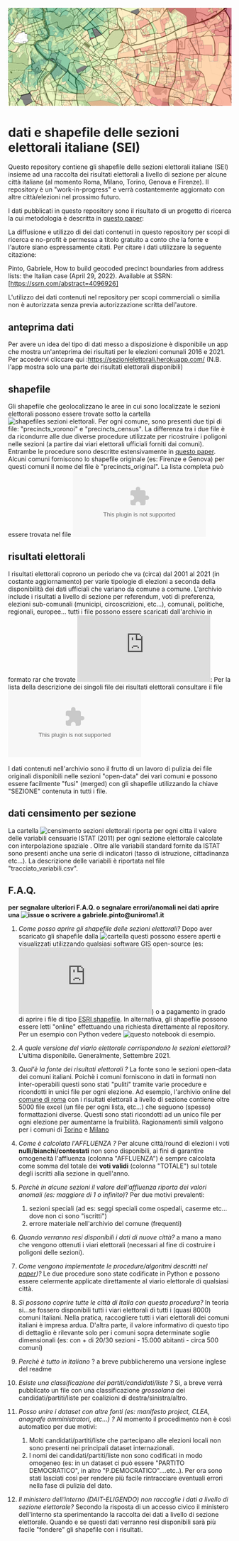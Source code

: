 ![immagine](https://github.com/gabrielepinto/dati-sezioni-elettorali/raw/main/immagine_copertina.PNG)
# dati e shapefile delle sezioni elettorali italiane (SEI)
Questo repository contiene gli shapefile delle sezioni elettorali italiane (SEI) insieme ad una raccolta dei risultati elettorali a livello di sezione per alcune città italiane (al momento Roma, Milano, Torino, Genova e Firenze). Il repository è un "work-in-progress" e verrà costantemente aggiornato con altre città/elezioni nel prossimo futuro.

I dati pubblicati in questo repository sono il risultato di un progetto di ricerca la cui metodologia è descritta in [questo paper](https://papers.ssrn.com/sol3/papers.cfm?abstract_id=4096926):

La diffusione e utilizzo di dei dati contenuti in questo repository per scopi di ricerca e no-profit è permessa a titolo gratuito a conto che la fonte e l'autore siano espressamente citati. Per citare i dati utilizzare la seguente citazione: 

 Pinto, Gabriele, How to build geocoded precinct boundaries from address lists: the Italian case (April 29, 2022). Available at SSRN: [https://ssrn.com/abstract=4096926]

L'utilizzo dei dati contenuti nel repository per scopi commerciali o similia non è autorizzata senza previa autorizzazione scritta dell'autore.

## anteprima dati
Per avere un idea del tipo di dati messo a disposizione è disponibile un app che mostra un'anteprima dei risultati per le elezioni comunali 2016 e 2021. Per accedervi cliccare qui :https://sezionielettorali.herokuapp.com/ (N.B. l'app mostra solo una parte dei risultati elettorali disponibili)

## shapefile
Gli shapefile che geolocalizzano le aree in cui sono localizzate le sezioni elettorali possono essere trovate sotto la cartella ![shapefiles sezioni elettorali](https://github.com/gabrielepinto/dati-sezioni-elettorali/tree/main/shapefiles_sezioni_elettorali).
Per ogni comune, sono presenti due tipi di file: "precincts_voronoi" e "precincts_census". La differenza tra i due file è da ricondurre alle due diverse procedure utilizzate per ricostruire i poligoni nelle sezioni (a partire dai viari elettorali ufficiali forniti dai comuni). Entrambe le procedure sono descritte estensivamente in [questo paper](https://papers.ssrn.com/sol3/papers.cfm?abstract_id=4096926). Alcuni comuni forniscono lo shapefile originale (es: Firenze e Genova) per questi comuni il nome del file è "precincts_original".  La lista completa può essere trovata nel file ![lista shapefile](https://github.com/gabrielepinto/dati-sezioni-elettorali/blob/main/anagrafica_shapefile.csv)

## risultati elettorali
I risultati elettorali coprono un periodo che va (circa) dal 2001 al 2021 (in costante aggiornamento) per varie tipologie di elezioni a seconda della disponibilità dei dati ufficiali che variano da comune a comune. L'archivio include i risultati a livello di sezione per referendum, voti di preferenza, elezioni sub-comunali (municipi, circoscrizioni, etc...), comunali, politiche, regionali, europee... tutti i file possono essere scaricati dall'archivio in formato rar che trovate ![qui](https://github.com/gabrielepinto/dati-sezioni-elettorali/blob/main/risultati_elettorali.rar): 
Per la lista della descrizione dei singoli file dei risultati elettorali consultare il file ![anagrafica completa](https://github.com/gabrielepinto/dati-sezioni-elettorali/blob/main/anagrafica_completa_all_cities.csv)

I dati contenuti nell'archivio sono il frutto di un lavoro di pulizia dei file originali disponibili nelle sezioni "open-data" dei vari comuni e possono essere facilmente "fusi" (merged) con gli shapefile utilizzando la chiave "SEZIONE" contenuta in tutti i file.

## dati censimento per sezione
La cartella  ![censimento sezioni elettorali](https://github.com/gabrielepinto/dati-sezioni-elettorali/tree/main/dati_censimento_sezione_elettorale) riporta per ogni citta il valore delle variabili censuarie ISTAT (2011) per ogni sezione elettorale calcolate con interpolazione spaziale . Oltre alle variabili standard fornite da ISTAT sono presenti anche una serie di indicatori (tasso di istruzione, cittadinanza etc...). La descrizione delle variabili è riportata nel file "tracciato_variabili.csv".

## F.A.Q.

__per segnalare ulteriori F.A.Q. o segnalare errori/anomali nei dati aprire una ![issue](https://github.com/gabrielepinto/dati-sezioni-elettorali/issues) o scrivere a gabriele.pinto@uniroma1.it__

1. _Come posso aprire gli shapefile delle sezioni elettorali?_
Dopo aver scaricato gli shapefile dalla ![cartella](https://github.com/gabrielepinto/dati-sezioni-elettorali/tree/main/shapefiles_sezioni_elettorali) questi possono essere aperti e visualizzati utilizzando qualsiasi software GIS open-source (es: ![QGIS](https://qgis.org/en/site/forusers/download.html)) o a pagamento in grado di aprire i file di tipo [ESRI shapefile](https://en.wikipedia.org/wiki/Shapefile).
In alternativa, gli shapefile possono essere letti "online" effettuando una richiesta direttamente al repository. Per un esempio con Python vedere ![questo notebook di esempio](https://github.com/gabrielepinto/dati-sezioni-elettorali/blob/main/esempio_apertura_file.ipynb).

2. _A quale versione del viario elettorale corrispondono le sezioni elettorali?_  
L'ultima disponibile. Generalmente, Settembre 2021. 

3. _Qual'è la fonte dei risultati elettorali ?_ 
La fonte sono le sezioni open-data dei comuni italiani. Poichè i comuni forniscono in dati in formati non inter-operabili questi sono stati "puliti" tramite varie procedure e ricondotti in unici file per ogni elezione. Ad esempio, l'archivio online del  [comune di roma](https://www.elezioni.comune.roma.it/archivio.asp) con i risultati elettorali a livello di sezione contiene oltre 5000 file excel (un file per ogni lista, etc...) che seguono (spesso) formattazioni diverse. Questi sono stati ricondotti ad un unico file per ogni elezione per aumentarne la fruibilità. Ragionamenti simili valgono per i comuni di [Torino](http://aperto.comune.torino.it/dataset?dcat_subtheme_it=0416+procedura+elettorale+e+voto) e [Milano](https://dati.comune.milano.it/dataset?tags=elezione)

4. _Come è calcolata l'AFFLUENZA ?_ 
Per alcune città/round di elezioni i voti __nulli/bianchi/contestati__ non sono disponibili, ai fini di garantire omogeneità l'affluenza (colonna "AFFLUENZA") è sempre calcolata come somma del totale dei __voti validi__ (colonna "TOTALE") sul totale degli iscritti alla sezione in quell'anno. 

5. _Perchè in alcune sezioni il valore dell'affluenza riporta dei valori anomali (es: maggiore di 1 o infinito)_?
Per due motivi prevalenti:
    1. sezioni speciali (ad es: seggi speciali come ospedali, caserme etc... dove non ci sono "iscritti")
    2. errore materiale nell'archivio del comune (frequenti)

6. _Quando verranno resi disponibili i dati di nuove città?_
a mano a mano che vengono ottenuti i viari elettorali (necessari al fine di costruire i poligoni delle sezioni).

7. _Come vengono implementate le procedure/algoritmi  descritti nel  [paper](https://papers.ssrn.com/sol3/papers.cfm?abstract_id=4096926))?_
Le due procedure sono state codificate in Python e possono essere celermente applicate direttamente al viario elettorale di qualsiasi città.

8. _Si possono coprire tutte le città di Italia con questa procedura?_
In teoria si...se fossero disponibili tutti i viari elettorali di tutti i (quasi 8000) comuni Italiani. Nella pratica, raccogliere tutti i viari elettorali dei comuni italiani è impresa ardua. D'altra parte, il valore informativo di questo tipo di dettaglio è rilevante solo per i comuni sopra determinate soglie dimensionali (es: con + di 20/30 sezioni - 15.000 abitanti - circa 500 comuni)

9. _Perchè è tutto in italiano_ ?
a breve pubblicheremo una versione inglese del readme

10. _Esiste una classificazione dei partiti/candidati/liste ?_
Si, a breve verrà pubblicato un file con una classificazione _grossolana_ dei candidati/partiti/liste per coalizioni di destra/sinistra/altro.

11. _Posso unire i dataset con altre fonti (es: manifesto project, CLEA, anagrafe amministratori, etc...) ?_ 
Al momento il procedimento non è così automatico per due motivi:
    1. Molti candidati/partiti/liste che partecipano alle elezioni locali non sono presenti nei principali dataset internazionali.
    2. I nomi dei candidati/partiti/liste non sono codificati in modo omogeneo (es: in un dataset ci può essere "PARTITO DEMOCRATICO", in altro "P.DEMOCRATICO"....etc..). Per ora sono stati lasciati così per rendere più facile rintracciare eventuali errori nella fase di pulizia del dato.

12. _Il ministero dell'interno (DAIT-ELIGENDO) non raccoglie i dati a livello di sezione elettorale?_
Secondo la risposta di un accesso civico il ministero dell'interno sta sperimentando la raccolta dei dati a livello di sezione elettorale. Quando e se questi dati verranno resi disponibili sarà più facile "fondere" gli shapefile con i risultati.